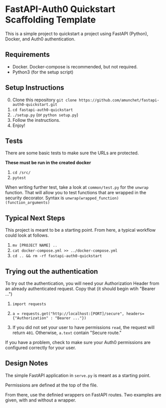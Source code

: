 # FastAPI-Auth0 Quickstart Scaffolding Template
This is a simple project to quickstart a project using FastAPI (Python), Docker, and Auth0 authentication.

## Requirements
- Docker.  Docker-compose is recommended, but not required.
- Python3 (for the setup script)


## Setup Instructions
0.  Clone this repository `git clone https://github.com/amunchet/fastapi-auth0-quickstart.git`
1.  `cd fastapi-auth0-quickstart`
2.  `./setup.py` (or `python setup.py`)
3.  Follow the instructions.
4.  Enjoy!


## Tests
There are some basic tests to make sure the URLs are protected.  

**These must be run in the created docker**

1.  `cd /src/`
2.  `pytest`

When writing further test, take a look at `common/test.py` for the `unwrap` function.  That will allow you to test functions that are wrapped in the security decorator.  Syntax is `unwrap(wrapped_function)(function_arguments)`

## Typical Next Steps
This project is meant to be a starting point.  From here, a typical workflow could look at follows.

1.  `mv [PROJECT NAME] ..`
2.  `cat docker-compose.yml >> ../docker-compose.yml`
3.  `cd .. && rm -rf fastapi-auth0-quickstart`



## Trying out the authentication
To try out the authentication, you will need your Authorization Header from an already authenticated request.  Copy that (it should begin wtih "Bearer ...")

1.  `import requests`
2.  `a = requests.get("http://localhost:[PORT]/secure", headers={"Authorization" : "Bearer ..."})`

3.  If you did not set your user to have permissions `read`, the request will return `401`.  Otherwise, `a.text` contain "Secure route."

If you have a problem, check to make sure your Auth0 permissions are configured correctly for your user.

## Design Notes

The simple FastAPI application in `serve.py` is meant as a starting point.  

Permissions are defined at the top of the file.

From there, use the definied wrappers on FastAPI routes.  Two examples are given, with and without a wrapper.
